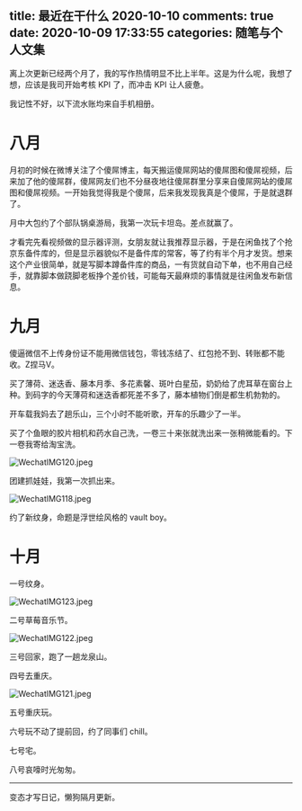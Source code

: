 title: 最近在干什么 2020-10-10
comments: true
date: 2020-10-09 17:33:55
categories: 随笔与个人文集
---
离上次更新已经两个月了，我的写作热情明显不比上半年。这是为什么呢，我想了想，应该是我司开始考核 KPI 了，而冲击 KPI 让人疲惫。

我记性不好，以下流水账均来自手机相册。

# 八月
月初的时候在微博关注了个傻屌博主，每天搬运傻屌网站的傻屌图和傻屌视频，后来加了他的傻屌群，傻屌网友们也不分昼夜地往傻屌群里分享来自傻屌网站的傻屌图和傻屌视频。一开始我觉得我是个傻屌，后来我发现我真是个傻屌，于是就退群了。

月中大包约了个部队锅桌游局，我第一次玩卡坦岛。差点就赢了。

才看完先看视频做的显示器评测，女朋友就让我推荐显示器，于是在闲鱼找了个抢京东备件库的，但是显示器貌似不是备件库的常客，等了约有半个月才发货。想来这个产业很简单，就是写脚本蹲备件库的商品，一有货就自动下单，也不用自己经手，就靠脚本做跷脚老板挣个差价钱，可能每天最麻烦的事情就是往闲鱼发布新信息。

# 九月
傻逼微信不上传身份证不能用微信钱包，零钱冻结了、红包抢不到、转账都不能收。Z捏马V。

买了薄荷、迷迭香、藤本月季、多花素馨、斑叶白星茄，奶奶给了虎耳草在窗台上种。到码字的今天薄荷和迷迭香都死差不多了，藤本植物们倒是都生机勃勃的。

开车载我妈去了趟乐山，三个小时不能听歌，开车的乐趣少了一半。

买了个鱼眼的胶片相机和药水自己洗，一卷三十来张就洗出来一张稍微能看的。下一卷我寄给淘宝洗。

![WechatIMG120.jpeg](https://i.loli.net/2020/10/09/C6cJYkHZIWmRpiK.jpg)

团建抓娃娃，我第一次抓出来。

![WechatIMG118.jpeg](https://i.loli.net/2020/10/09/RHXo7YWvnU5aFBc.jpg)

约了新纹身，命题是浮世绘风格的 vault boy。

# 十月

一号纹身。

![WechatIMG123.jpeg](https://i.loli.net/2020/10/09/ZrUPtaYCQlAXwbk.jpg)

二号草莓音乐节。

![WechatIMG122.jpeg](https://i.loli.net/2020/10/09/rlkOiUtyATfSqVI.jpg)

三号回家，跑了一趟龙泉山。

四号去重庆。

![WechatIMG121.jpeg](https://i.loli.net/2020/10/09/lQVsgDkKM6B2EH7.jpg)

五号重庆玩。

六号玩不动了提前回，约了同事们 chill。

七号宅。

八号哀嚎时光匆匆。

---

变态才写日记，懒狗隔月更新。
